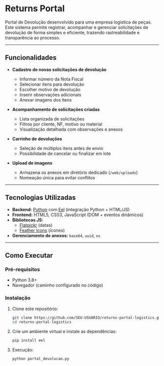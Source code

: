 # Returns Portal

Portal de Devolução desenvolvido para uma empresa logística de peças.  
Este sistema permite registrar, acompanhar e gerenciar solicitações de devolução de forma simples e eficiente, trazendo rastreabilidade e transparência ao processo.

---

## Funcionalidades

- **Cadastro de novas solicitações de devolução**
  - Informar número da Nota Fiscal
  - Selecionar itens para devolução
  - Escolher motivo de devolução
  - Inserir observações adicionais
  - Anexar imagens dos itens

- **Acompanhamento de solicitações criadas**
  - Lista organizada de solicitações
  - Filtros por cliente, NF, motivo ou material
  - Visualização detalhada com observações e anexos

- **Carrinho de devoluções**
  - Seleção de múltiplos itens antes de envio
  - Possibilidade de cancelar ou finalizar em lote

- **Upload de imagens**
  - Armazena os anexos em diretório dedicado (`/web/uploads`)
  - Nomeação única para evitar conflitos

---

## Tecnologias Utilizadas

- **Backend:** [Python](https://www.python.org/) com [Eel](https://github.com/python-eel/python-eel) (integração Python + HTML/JS)
- **Frontend:** HTML5, CSS3, JavaScript (DOM + eventos dinâmicos)
- **Bibliotecas JS:** 
  - [Flatpickr](https://flatpickr.js.org/) (datas)
  - [Feather Icons](https://feathericons.com/) (ícones)
- **Gerenciamento de anexos:** `base64`, `uuid`, `os`

---

## Como Executar

### Pré-requisitos
- Python 3.8+
- Navegador (caminho configurado no código)

### Instalação
1. Clone este repositório:
   ```bash
   git clone https://github.com/SEU-USUARIO/returns-portal-logistics.git
   cd returns-portal-logistics
   ```

3.  Crie um ambiente virtual e instale as dependências:
    ```bash
    pip install eel
    ```

4.  Execução:
    ```bash
    python portal_devolucao.py
    ```